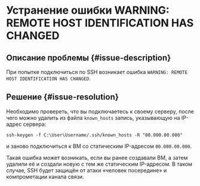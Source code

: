 # Устранение ошибки WARNING: REMOTE HOST IDENTIFICATION HAS CHANGED


## Описание проблемы {#issue-description}

При попытке подключиться по SSH возникает ошибка `WARNING: REMOTE HOST IDENTIFICATION HAS CHANGED`.

## Решение {#issue-resolution}

Необходимо провереть, что вы подключаетесь к своему серверу, после чего можно удалить из файла `known_hosts` запись, указывающую на IP-адрес сервера:

```
ssh-keygen -f C:\User\Username/.ssh/known_hosts -R "00.000.00.000"
```

и заново подключиться к ВМ со статическим IP-адресом `00.000.00.000`.

Такая ошибка может возникать, если вы ранее создавали ВМ, а затем удалили её и создали новую с тем же статическим IP-адресом. В таком случае, SSH будет защищён от атаки «человек посередине» и компрометации канала связи.
